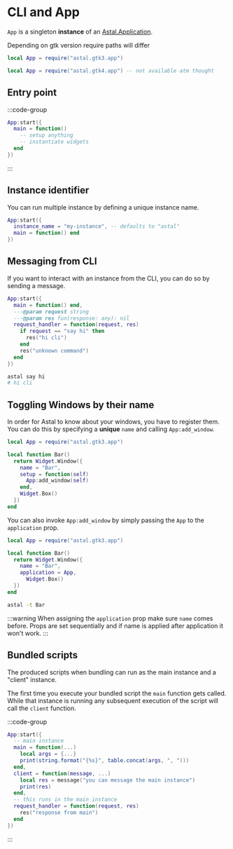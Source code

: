 # CLI and App

`App` is a singleton **instance** of an [Astal.Application](https://aylur.github.io/libastal/astal3/class.Application.html).

Depending on gtk version require paths will differ

```lua
local App = require("astal.gtk3.app")

local App = require("astal.gtk4.app") -- not available atm thought
```

## Entry point

:::code-group

```lua [init.lua]
App:start({
  main = function()
    -- setup anything
    -- instantiate widgets
  end
})
```

:::

## Instance identifier

You can run multiple instance by defining a unique instance name.

```lua
App:start({
  instance_name = "my-instance", -- defaults to "astal"
  main = function() end
})
```

## Messaging from CLI

If you want to interact with an instance from the CLI,
you can do so by sending a message.

```lua
App:start({
  main = function() end,
  ---@param request string
  ---@param res fun(response: any): nil
  request_handler = function(request, res)
    if request == "say hi" then
      res("hi cli")
    end
    res("unknown command")
  end
})
```

```sh
astal say hi
# hi cli
```

## Toggling Windows by their name

In order for Astal to know about your windows, you have to register them.
You can do this by specifying a **unique** `name` and calling `App:add_window`.

```lua
local App = require("astal.gtk3.app")

local function Bar()
  return Widget.Window({
    name = "Bar",
    setup = function(self)
      App:add_window(self)
    end,
    Widget.Box()
  })
end
```

You can also invoke `App:add_window` by simply passing the `App` to the `application` prop.

```lua
local App = require("astal.gtk3.app")

local function Bar()
  return Widget.Window({
    name = "Bar",
    application = App,
      Widget.Box()
  })
end
```

```sh
astal -t Bar
```

:::warning
When assigning the `application` prop make sure `name` comes before.
Props are set sequentially and if name is applied after application it won't work.
:::

## Bundled scripts

The produced scripts when bundling can run as the main instance
and a "client" instance.

The first time you execute your bundled script the `main` function gets called.
While that instance is running any subsequent execution of the script will call
the `client` function.

:::code-group

```lua [init.lua]
App:start({
  -- main instance
  main = function(...)
    local args = {...}
    print(string.format("{%s}", table.concat(args, ", ")))
  end,
  client = function(message, ...)
    local res = message("you can message the main instance")
    print(res)
  end,
  -- this runs in the main instance
  request_handler = function(request, res)
    res("response from main")
  end
})
```

:::
